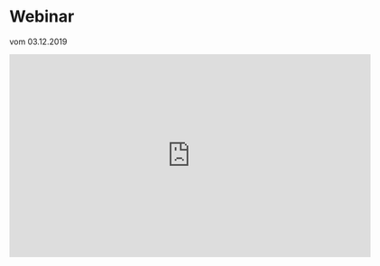# Webinar

vom 03.12.2019

<iframe title="vimeo-player" src="https://player.vimeo.com/video/377256219" width="640" height="360" frameborder="0" allowfullscreen></iframe>